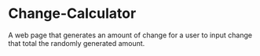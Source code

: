 # Change-Calculator
A web page that generates an amount of change for a user to input change that total the randomly generated amount.
